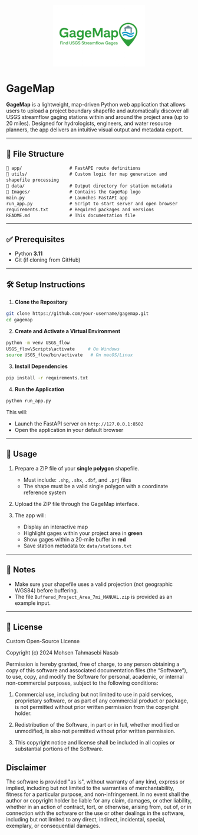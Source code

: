 <p align="center">
  <img src="Images/Logo.png" alt="GageMap Logo" width="250"/>
</p>

# GageMap

**GageMap** is a lightweight, map-driven Python web application that allows users to upload a project boundary shapefile and automatically discover all USGS streamflow gaging stations within and around the project area (up to 20 miles). Designed for hydrologists, engineers, and water resource planners, the app delivers an intuitive visual output and metadata export.

---

## 📁 File Structure

```
📂 app/                  # FastAPI route definitions
📂 utils/                # Custom logic for map generation and shapefile processing
📂 data/                 # Output directory for station metadata
📂 Images/               # Contains the GageMap logo
main.py                 # Launches FastAPI app
run_app.py              # Script to start server and open browser
requirements.txt        # Required packages and versions
README.md               # This documentation file
```

---

## ✅ Prerequisites

- Python **3.11**
- Git (if cloning from GitHub)

---

## 🛠️ Setup Instructions

1. **Clone the Repository**

```bash
git clone https://github.com/your-username/gagemap.git
cd gagemap
```

2. **Create and Activate a Virtual Environment**

```bash
python -m venv USGS_flow
USGS_flow\Scripts\activate     # On Windows
source USGS_flow/bin/activate   # On macOS/Linux
```

3. **Install Dependencies**

```bash
pip install -r requirements.txt
```

4. **Run the Application**

```bash
python run_app.py
```

This will:
- Launch the FastAPI server on `http://127.0.0.1:8502`
- Open the application in your default browser

---

## 🚀 Usage

1. Prepare a ZIP file of your **single polygon** shapefile.
    - Must include: `.shp`, `.shx`, `.dbf`, and `.prj` files
    - The shape must be a valid single polygon with a coordinate reference system

2. Upload the ZIP file through the GageMap interface.

3. The app will:
    - Display an interactive map
    - Highlight gages within your project area in **green**
    - Show gages within a 20-mile buffer in **red**
    - Save station metadata to: `data/stations.txt`

---

## 📌 Notes

- Make sure your shapefile uses a valid projection (not geographic WGS84) before buffering.
- The file `Buffered_Project_Area_7mi_MANUAL.zip` is provided as an example input.

---

## 📄 License

Custom Open-Source License

Copyright (c) 2024 Mohsen Tahmasebi Nasab

Permission is hereby granted, free of charge, to any person obtaining a copy of this software and associated documentation files (the “Software”), to use, copy, and modify the Software for personal, academic, or internal non-commercial purposes, subject to the following conditions:

1. Commercial use, including but not limited to use in paid services, proprietary software, or as part of any commercial product or package, is not permitted without prior written permission from the copyright holder.

2. Redistribution of the Software, in part or in full, whether modified or unmodified, is also not permitted without prior written permission.

3. This copyright notice and license shall be included in all copies or substantial portions of the Software.

## Disclaimer
The software is provided "as is", without warranty of any kind, express or implied, including but not limited to the warranties of merchantability, fitness for a particular purpose, and non-infringement. In no event shall the author or copyright holder be liable for any claim, damages, or other liability, whether in an action of contract, tort, or otherwise, arising from, out of, or in connection with the software or the use or other dealings in the software, including but not limited to any direct, indirect, incidental, special, exemplary, or consequential damages.
